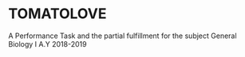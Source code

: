 # TOMATOLOVE
A Performance Task and the partial fulfillment for the subject General Biology I A.Y 2018-2019
